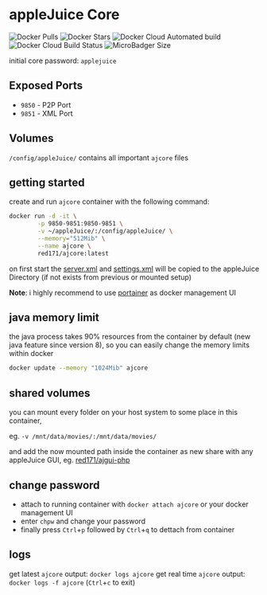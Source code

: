 # appleJuice Core

![Docker Pulls](https://img.shields.io/docker/pulls/red171/ajcore.svg)
![Docker Stars](https://img.shields.io/docker/stars/red171/ajcore.svg)
![Docker Cloud Automated build](https://img.shields.io/docker/cloud/automated/red171/ajcore.svg)
![Docker Cloud Build Status](https://img.shields.io/docker/cloud/build/red171/ajcore.svg)
![MicroBadger Size](https://img.shields.io/microbadger/image-size/red171/ajcore.svg)

initial core password: `applejuice`

## Exposed Ports

- `9850` - P2P Port
- `9851` - XML Port

## Volumes

`/config/appleJuice/` contains all important `ajcore` files

## getting started

create and run `ajcore` container with the following command:

```bash
docker run -d -it \
        -p 9850-9851:9850-9851 \
        -v ~/appleJuice/:/config/appleJuice/ \
        --memory="512Mib" \
        --name ajcore \
        red171/ajcore:latest
```

on first start the [server.xml](files/server.xml) and [settings.xml](files/settings.xml) will be copied to the appleJuice Directory (if not exists from previous or mounted setup)

**Note**: i highly recommend to use [portainer](https://portainer.io) as docker management UI

## java memory limit

the java process takes 90% resources from the container by default (new java feature since version 8),
so you can easily change the memory limits within docker

```bash
docker update --memory "1024Mib" ajcore
```

## shared volumes

you can mount every folder on your host system to some place in this container, 

eg. `-v /mnt/data/movies/:/mnt/data/movies/`

and add the now mounted path inside the container as new share with any appleJuice GUI, eg. [red171/ajgui-php](https://hub.docker.com/r/red171/ajgui-php)


## change password

- attach to running container with `docker attach ajcore` or your docker management UI 
- enter `chpw` and change your password
- finally press `Ctrl`+`p` followed by `Ctrl`+`q` to dettach from container

## logs

get latest `ajcore` output: `docker logs ajcore`
get real time `ajcore` output: `docker logs -f ajcore` (`Ctrl`+`c` to exit)